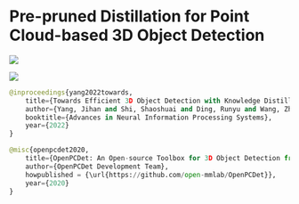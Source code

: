 # Pre-pruned Distillation for Point Cloud-based 3D Object Detection

![](https://github.com/lifuyang-1919/PPD3D/blob/main/docs/ppd3d.jpg)

![](https://github.com/lifuyang-1919/PPD3D/tree/main/docs/graph.jpg)

```python
@inproceedings{yang2022towards,
    title={Towards Efficient 3D Object Detection with Knowledge Distillation},
    author={Yang, Jihan and Shi, Shaoshuai and Ding, Runyu and Wang, Zhe and Qi, Xiaojuan},
    booktitle={Advances in Neural Information Processing Systems},
    year={2022}
}
```
```python
@misc{openpcdet2020,
    title={OpenPCDet: An Open-source Toolbox for 3D Object Detection from Point Clouds},
    author={OpenPCDet Development Team},
    howpublished = {\url{https://github.com/open-mmlab/OpenPCDet}},
    year={2020}
}
```
